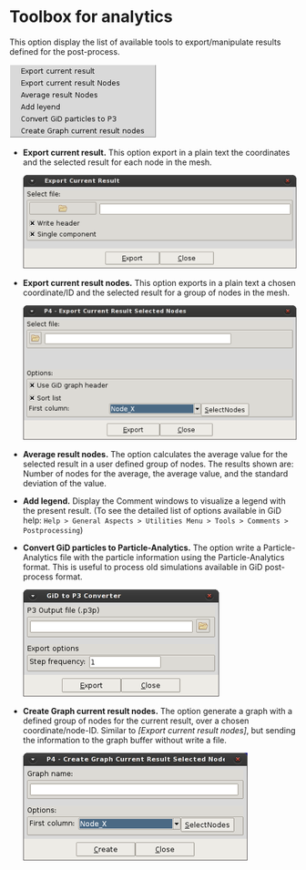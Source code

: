 # Toolbox for analytics

This option display the list of available tools to export/manipulate results defined for the post-process.

  ![Alt Text](img/p4_post_toolbox_submenu.png "toolbox for analytics")

* **Export current result.** This option export in a plain text the coordinates and the selected result for each node in the mesh.

  ![Alt Text](img/p4_post_toolbox_export_current.png "export current")

* **Export current result nodes.** This option exports in a plain text a chosen coordinate/ID and the selected result for a group of nodes in the mesh.

  ![Alt Text](img/p4_post_toolbox_export_current_nodes.png "export current")

* **Average result nodes.** The option calculates the average value for the selected result in a user defined group of nodes.
The results shown are: Number of nodes for the average, the average value, and the standard deviation of the value.

* **Add legend.** Display the Comment windows to visualize a legend with the present result.
(To see the detailed list of options available in GiD help: `Help > General Aspects > Utilities Menu > Tools > Comments > Postprocessing`)

* **Convert GiD particles to Particle-Analytics.** The option write a Particle-Analytics file with the particle information using the Particle-Analytics format.
This is useful to process old simulations available in GiD post-process format.

  ![Alt Text](img/p4_post_toolbox_export_particles.png "export current")

* **Create Graph current result nodes.** The option generate a graph with a defined group of nodes for the current result, over a chosen coordinate/node-ID.
Similar to *[Export current result nodes]*, but sending the information to the graph buffer without write a file.

  ![Alt Text](img/p4_post_toolbox_create_graph.png "export current")
